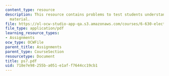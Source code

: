 ```yaml
---
content_type: resource
description: This resource contains problems to test students understanding of course
  material.
file: https://ol-ocw-studio-app-qa.s3.amazonaws.com/courses/6-630-electromagnetics-fall-2006/718e7e98255ba051e1aff7644cc19cb1_ps7.pdf
file_type: application/pdf
learning_resource_types:
- Assignments
ocw_type: OCWFile
parent_title: Assignments
parent_type: CourseSection
resourcetype: Document
title: ps7.pdf
uid: 718e7e98-255b-a051-e1af-f7644cc19cb1
---
```

